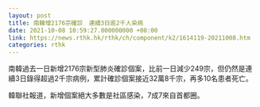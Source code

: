 ```yaml
---
layout: post
title: 南韓增2176宗確診　連續3日逾2千人染病
date: 2021-10-08 10:59:27.000000000 +08:00
link: https://news.rthk.hk/rthk/ch/component/k2/1614119-20211008.htm
categories: rthk
---
```


南韓過去一日新增2176宗新型肺炎確診個案，比前一日減少249宗，但仍然是連續3日錄得超過2千宗病例，累計確診個案接近32萬8千宗，再多10名患者死亡。

韓聯社報道，新增個案絕大多數是社區感染，7成7來自首都圈。
